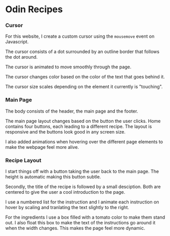 # Odin Recipes

### Cursor 
For this website, I create a custom cursor using the `mousemove` event on Javascript. 

The cursor consists of a dot surrounded by an outline border that follows the dot around. 

The cursor is animated to move smoothly through the page.

The cursor changes color based on the color of the text that goes behind it.

The cursor size scales depending on the element it currently is "touching".

### Main Page

The body consists of the header, the main page and the footer.

The main page layout changes based on the button the user clicks. Home contains four buttons, each leading to a different recipe. The layout is responsive and the buttons look good in any screen size.

I also added animations when hovering over the different page elements to make the webpage feel more alive.

### Recipe Layout

I start things off with a button taking the user back to the main page. The height is automatic making this button subtle. 

Secondly, the title of the recipe is followed by a small desciption. Both are centered to give the user a cool introduction to the page. 

I use a numbered list for the instruction and I animate each instruction on hover by scaling and tranlating the text slightly to the right.

For the ingredients I use a box filled with a tomato color to make them stand out. I also float this box to make the text of the instructions go around it when the width changes. This makes the page feel more dynamic. 